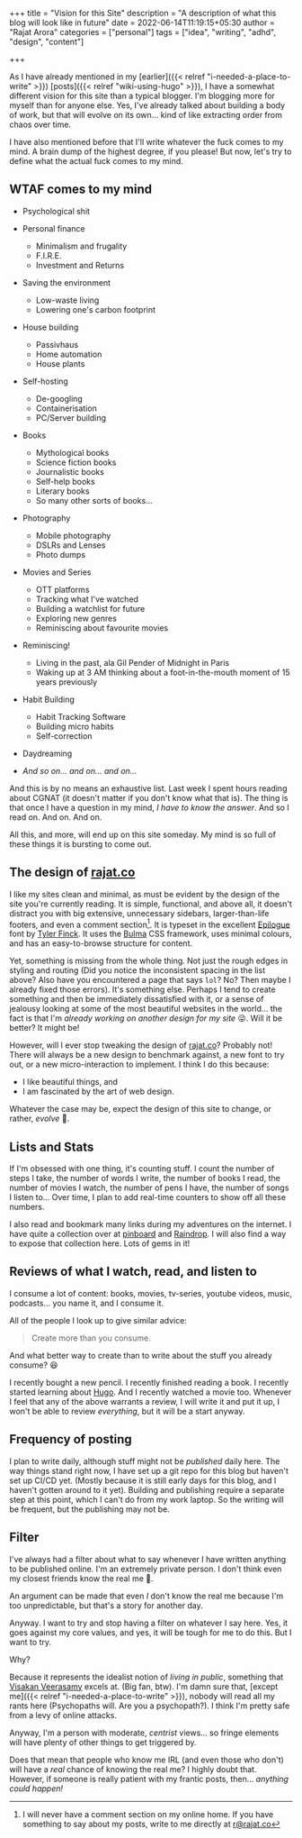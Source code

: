 +++
title = "Vision for this Site"
description = "A description of what this blog will look like in future"
date = 2022-06-14T11:19:15+05:30
author = "Rajat Arora"
categories = ["personal"]
tags = ["idea", "writing", "adhd", "design", "content"]

+++

As I have already mentioned in my [earlier]({{< relref "i-needed-a-place-to-write" >}}) [posts]({{< relref "wiki-using-hugo" >}}), I have a somewhat different vision for this site than a typical blogger. I'm blogging more for myself than for anyone else. Yes, I've already talked about building a body of work, but that will evolve on its own... kind of like extracting order from chaos over time.

I have also mentioned before that I'll write whatever the fuck comes to my mind. A brain dump of the highest degree, if you please! But now, let's try to define what the actual fuck comes to my mind.

## WTAF comes to my mind

- Psychological shit
- Personal finance
  - Minimalism and frugality
  - F.I.R.E.
  - Investment and Returns
- Saving the environment
  - Low-waste living
  - Lowering one's carbon footprint
- House building
  - Passivhaus
  - Home automation
  - House plants
- Self-hosting
  - De-googling
  - Containerisation
  - PC/Server building
- Books
  - Mythological books
  - Science fiction books
  - Journalistic books
  - Self-help books
  - Literary books
  - So many other sorts of books...
- Photography
  - Mobile photography
  - DSLRs and Lenses
  - Photo dumps

- Movies and Series
  - OTT platforms
  - Tracking what I've watched
  - Building a watchlist for future
  - Exploring new genres
  - Reminiscing about favourite movies
- Reminiscing!
  - Living in the past, ala Gil Pender of Midnight in Paris
  - Waking up at 3 AM thinking about a foot-in-the-mouth moment of 15 years previously
- Habit Building
  - Habit Tracking Software
  - Building micro habits
  - Self-correction
- Daydreaming
- _And so on... and on... and on..._

And this is by no means an exhaustive list. Last week I spent hours reading about CGNAT (it doesn't matter if you don't know what that is). The thing is that once I have a question in my mind, _I have to know the answer_. And so I read on. And on. And on.

All this, and more, will end up on this site someday. My mind is so full of these things it is bursting to come out.

## The design of [rajat.co](https://rajat.co)

I like my sites clean and minimal, as must be evident by the design of the site you're currently reading. It is simple, functional, and above all, it doesn't distract you with big extensive, unnecessary sidebars, larger-than-life footers, and even a comment section[^1]. It is typeset in the excellent [Epilogue](https://etceteratype.co/epilogue) font by [Tyler Finck](https://www.tyfromtheinternet.com/profile/). It uses the [Bulma](https://bulma.io/) CSS framework, uses minimal colours, and has an easy-to-browse structure for content.

Yet, something is missing from the whole thing. Not just the rough edges in styling and routing (Did you notice the inconsistent spacing in the list above? Also have you encountered a page that says `lol`? No? Then maybe I already fixed those errors). It's something else. Perhaps I tend to create something and then be immediately dissatisfied with it, or a sense of jealousy looking at some of the most beautiful websites in the world... the fact is that I'm _already working on another design for my site_ :stuck_out_tongue_winking_eye:. Will it be better? It might be!

However, will I ever stop tweaking the design of [rajat.co](https://rajat.co)? Probably not! There will always be a new design to benchmark against, a new font to try out, or a new micro-interaction to implement. I think I do this because:

- I like beautiful things, and
- I am fascinated by the art of web design.

Whatever the case may be, expect the design of this site to change, or rather, _evolve_ :slightly_smiling_face:.

## Lists and Stats

If I'm obsessed with one thing, it's counting stuff. I count the number of steps I take, the number of words I write, the number of books I read, the number of movies I watch, the number of pens I have, the number of songs I listen to... Over time, I plan to add real-time counters to show off all these numbers. 

I also read and bookmark many links during my adventures on the internet. I have quite a collection over at [pinboard](https://pinboard.in) and [Raindrop](https://raindrop.io). I will also find a way to expose that collection here. Lots of gems in it!

## Reviews of what I watch, read, and listen to

I consume a lot of content: books, movies, tv-series, youtube videos, music, podcasts... you name it, and I consume it. 

All of the people I look up to give similar advice:

> Create more than you consume.

And what better way to create than to write about the stuff you already consume? :laughing: 

I recently bought a new pencil. I recently finished reading a book. I recently started learning about [Hugo](https://gohugo.io). And I recently watched a movie too. Whenever I feel that any of the above warrants a review, I will write it and put it up, I won't be able to review _everything_, but it will be a start anyway.

## Frequency of posting

I plan to write daily, although stuff might not be _published_ daily here. The way things stand right now, I have set up a git repo for this blog but haven't set up CI/CD yet. (Mostly because it is still early days for this blog, and I haven't gotten around to it yet). Building and publishing require a separate step at this point, which I can't do from my work laptop. So the writing will be frequent, but the publishing may not be.

## Filter

I've always had a filter about what to say whenever I have written anything to be published online. I'm an extremely private person. I don't think even my closest friends know the real me :see_no_evil:.

An argument can be made that even _I_ don't know the real me because I'm too unpredictable, but that's a story for another day.

Anyway. I want to try and stop having a filter on whatever I say here. Yes, it goes against my core values, and yes, it will be tough for me to do this. But I want to try.

Why?

Because it represents the idealist notion of _living in public_, something that [Visakan Veerasamy](http://visakanv.com/) excels at. (Big fan, btw). I'm damn sure that, [except me]({{< relref "i-needed-a-place-to-write" >}}), nobody will read all my rants here (Psychopaths will. Are you a psychopath?). I think I'm pretty safe from a levy of online attacks.

Anyway, I'm a person with moderate, _centrist_ views... so fringe elements will have plenty of other things to get triggered by.

Does that mean that people who know me IRL (and even those who don't) will have a _real_ chance of knowing the real me? I highly doubt that. However, if someone is really patient with my frantic posts, then... _anything could happen!_

[^1]: I will never have a comment section on my online home. If you have something to say about my posts, write to me directly at [r@rajat.co](mailto:r@rajat.co)

